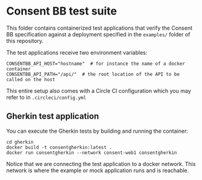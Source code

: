# Consent BB test suite

This folder contains containerized test applications that verify the
Consent BB specification against a deployment specified in the `examples/`
folder of this repository.

The test applications receive two environment variables:

```
CONSENTBB_API_HOST="hostname"  # for instance the name of a docker container
CONSENTBB_API_PATH="/api/"  # the root location of the API to be called on the host
```

This entire setup also comes with a Circle CI configuration which you may refer to
in `.circleci/config.yml`

## Gherkin test application

You can execute the Gherkin tests by building and running the container:

```
cd gherkin
docker build -t consentgherkin:latest .
docker run consentgherkin --network consent-web1 consentgherkin
```

Notice that we are connecting the test application to a docker network. This network
is where the example or mock application runs and is reachable.
